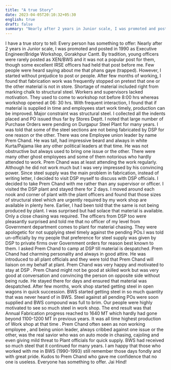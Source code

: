 ```yaml
---
title: "A true Story"
date: 2023-04-05T20:10:32+05:30
english: true
draft: false
summary: "Nearly after 2 years in Junior scale, I was promoted and posted in 1990 as Executive Engineer/Bridge Workshop, Gorakhpur Cantt...."
---
```


I have a true story to tell:
Every person has something to offer:
Nearly after 2 years in Junior scale, I was promoted and posted in 1990 as Executive Engineer/Bridge Workshop, Gorakhpur Cantt. By tradition, young officers were rarely posted as XEN/BWS and it was not a popular post for them, though some excellent IRSE officers had held that post before me. Few people were heard saying about me  that phans gaye (trapped). However, I started without prejudice to post or people.  After few months of working, I found that fabrication work was frequently stopped on pretext that one or the other material is not in store. Shortage of material included right from marking chalk to structural steel. Workers and supervisors lacked motivation. They used to come to workshop not before 8:00 hrs  whereas workshop opened at 06: 30 hrs. With frequent interaction, I found that if material is supplied in time and employees start work timely, production can be improved. Major constraint was structural steel. I collected all the indents placed and PO issued thus far by Stores Deptt. I noted that large number of Purchase Orders were pending on Durgapur Steel Plant for many years. I was told that some of the steel sections are not being fabricated by DSP for one reason or the other.
There was one Employee union leader by name Prem Chand. He was tall, had impressive beard and always in white Kurta/Pajama like any other political leaders at that time. He was not obstructive but always used to bring one issue or the other. There were many other ghost employees and some of them notorious who hardly attended to work. Prem Chand was at least attending the work regularly. Although he did not work much but I was very impressed by his convincing power.
Since steel supply was the main problem in fabrication, instead of writing letter, I decided to visit DSP myself to discuss with DSP officials. I decided to take  Prem Chand with me rather than any supervisor or officer. I visited the DSP plant and stayed there for 2 days. I moved around each nook and corner of plant with the plant officers and found that those sizes of structural steel which are urgently required by my work shop are available in plenty here. Earlier, I had been told that the same is not being produced by plant. I was surprised but had solace that material is available. Only a close chasing was required. The officers from DSP too were pleasantly surprised and told me that no officer of my level from Government department comes to plant for material chasing. They were apologetic for not supplying steel timely against the pending POs.I was told un-officially by my people that preference for steel supply was given by DSP to private firms over Government orders for reason best known to them.
I asked Prem Chand to camp at DSP till material is despatched. Prem Chand had charming personality and always in good attire. He was introduced to all plant officials and they were told that Prem Chand will liaison on my behalf at plant. Prem Chand  was very happy and motivated to stay at DSP . Prem Chand might  not be  good at skilled work but was very good at conversation and convincing  the person on opposite side without being rude. He stayed there for days and ensured that material was  despatched. After few months, work shop started getting steel in open wagons in quick succession. BWS started getting steel in so much quantity that was never heard of in BWS. Steel against all pending POs were soon supplied and BWS compound was full to brim. Our people were highly motivated to see so much steel in work shop. The end result was that Annual Fabrication progress reached to 1640 MT which hardly had gone  beyond 1100-1200 MT in previous years. It was all time highest production of Work shop at that time .
Prem Chand often seen as non working employee , and being union leader, always cribbed against one issue or the other, was the real savior who was on auto mode in  chasing, cajoling  and even giving  mild threat to Plant officials for quick supply.
BWS had received so much steel that it continued for many years. I am happy that those who worked with me in BWS (1990-1993) still remember those days fondly and with great pride.
Kudos to Prem Chand who gave me confidence that no one is useless. Everyone has something to offer.
Jai Hind!

